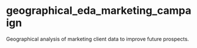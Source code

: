 # geographical_eda_marketing_campaign
Geographical analysis of marketing client data to improve future prospects.

